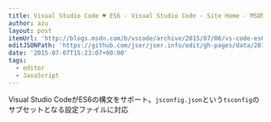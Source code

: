 ```yaml
---
title: Visual Studio Code ♥ ES6 - Visual Studio Code - Site Home - MSDN Blogs
author: azu
layout: post
itemUrl: 'http://blogs.msdn.com/b/vscode/archive/2015/07/06/vs-code-es6.aspx'
editJSONPath: 'https://github.com/jser/jser.info/edit/gh-pages/data/2015/07/index.json'
date: '2015-07-07T15:23:07+00:00'
tags:
  - editor
  - JavaScript
---
```

Visual Studio CodeがES6の構文をサポート。`jsconfig.json`という`tsconfig`のサブセットとなる設定ファイルに対応
